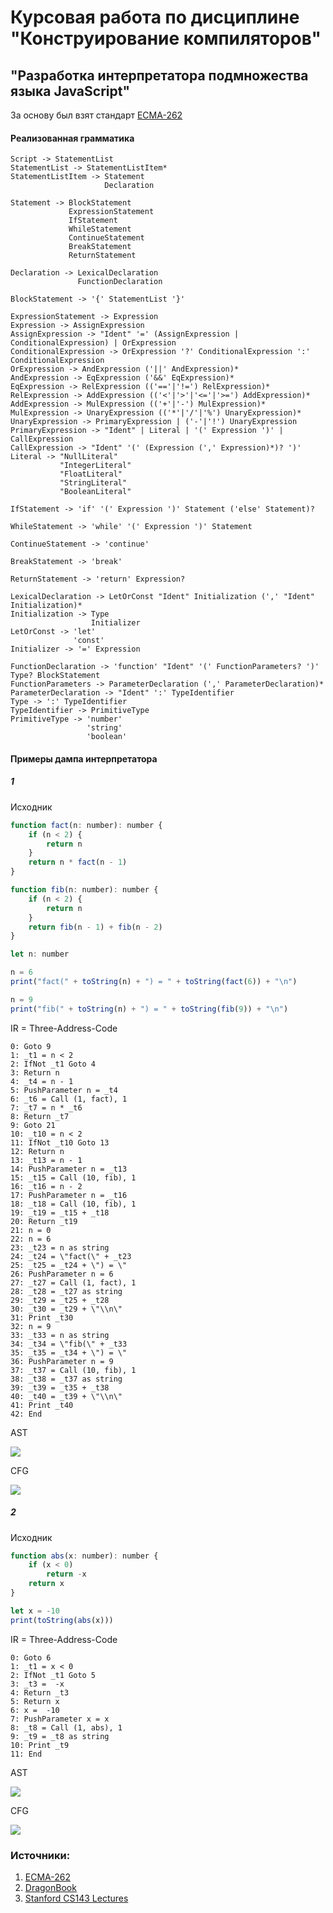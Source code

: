 # Курсовая работа по дисциплине "Конструирование компиляторов"

## "Разработка интерпретатора подмножества языка JavaScript"

За основу был взят стандарт [ECMA-262](https://www.ecma-international.org/publications-and-standards/standards/ecma-262/)

#### Реализованная грамматика

```
Script -> StatementList
StatementList -> StatementListItem*
StatementListItem -> Statement
                     Declaration
                     
Statement -> BlockStatement
             ExpressionStatement
             IfStatement
             WhileStatement
             ContinueStatement
             BreakStatement
             ReturnStatement
             
Declaration -> LexicalDeclaration
               FunctionDeclaration
               
BlockStatement -> '{' StatementList '}'

ExpressionStatement -> Expression
Expression -> AssignExpression
AssignExpression -> "Ident" '=' (AssignExpression | ConditionalExpression) | OrExpression
ConditionalExpression -> OrExpression '?' ConditionalExpression ':' ConditionalExpression
OrExpression -> AndExpression ('||' AndExpression)*
AndExpression -> EqExpression ('&&' EqExpression)*
EqExpression -> RelExpression (('=='|'!=') RelExpression)*
RelExpression -> AddExpression (('<'|'>'|'<='|'>=') AddExpression)*
AddExpression -> MulExpression (('+'|'-') MulExpression)*
MulExpression -> UnaryExpression (('*'|'/'|'%') UnaryExpression)*
UnaryExpression -> PrimaryExpression | ('-'|'!') UnaryExpression
PrimaryExpression -> "Ident" | Literal | '(' Expression ')' | CallExpression
CallExpression -> "Ident" '(' (Expression (',' Expression)*)? ')'
Literal -> "NullLiteral"
           "IntegerLiteral"
           "FloatLiteral"
           "StringLiteral"
           "BooleanLiteral"
                
IfStatement -> 'if' '(' Expression ')' Statement ('else' Statement)?

WhileStatement -> 'while' '(' Expression ')' Statement

ContinueStatement -> 'continue'

BreakStatement -> 'break'

ReturnStatement -> 'return' Expression?
                       
LexicalDeclaration -> LetOrConst "Ident" Initialization (',' "Ident" Initialization)*
Initialization -> Type
                  Initializer
LetOrConst -> 'let'
              'const'
Initializer -> '=' Expression

FunctionDeclaration -> 'function' "Ident" '(' FunctionParameters? ')' Type? BlockStatement
FunctionParameters -> ParameterDeclaration (',' ParameterDeclaration)*
ParameterDeclaration -> "Ident" ':' TypeIdentifier
Type -> ':' TypeIdentifier
TypeIdentifier -> PrimitiveType
PrimitiveType -> 'number'
                 'string'
                 'boolean'
```

#### Примеры дампа интерпретатора

##### 1
Исходник
```javascript
function fact(n: number): number {
    if (n < 2) {
        return n
    }
    return n * fact(n - 1)
}

function fib(n: number): number {
    if (n < 2) {
        return n
    }
    return fib(n - 1) + fib(n - 2)
}

let n: number

n = 6
print("fact(" + toString(n) + ") = " + toString(fact(6)) + "\n")

n = 9
print("fib(" + toString(n) + ") = " + toString(fib(9)) + "\n")
```
IR = Three-Address-Code
```
0: Goto 9
1: _t1 = n < 2
2: IfNot _t1 Goto 4
3: Return n
4: _t4 = n - 1
5: PushParameter n = _t4
6: _t6 = Call (1, fact), 1
7: _t7 = n * _t6
8: Return _t7
9: Goto 21
10: _t10 = n < 2
11: IfNot _t10 Goto 13
12: Return n
13: _t13 = n - 1
14: PushParameter n = _t13
15: _t15 = Call (10, fib), 1
16: _t16 = n - 2
17: PushParameter n = _t16
18: _t18 = Call (10, fib), 1
19: _t19 = _t15 + _t18
20: Return _t19
21: n = 0
22: n = 6
23: _t23 = n as string
24: _t24 = \"fact(\" + _t23
25: _t25 = _t24 + \") = \"
26: PushParameter n = 6
27: _t27 = Call (1, fact), 1
28: _t28 = _t27 as string
29: _t29 = _t25 + _t28
30: _t30 = _t29 + \"\\n\"
31: Print _t30
32: n = 9
33: _t33 = n as string
34: _t34 = \"fib(\" + _t33
35: _t35 = _t34 + \") = \"
36: PushParameter n = 9
37: _t37 = Call (10, fib), 1
38: _t38 = _t37 as string
39: _t39 = _t35 + _t38
40: _t40 = _t39 + \"\\n\"
41: Print _t40
42: End
```
AST

![](https://habrastorage.org/webt/jv/in/ab/jvinabkiybf76gtj3bshqujbzdu.png)

CFG

![](https://habrastorage.org/webt/ys/vv/ab/ysvvab9udcwxfcyymhj4g59bnko.png)

##### 2
Исходник
```javascript
function abs(x: number): number {
    if (x < 0)
        return -x
    return x
}

let x = -10
print(toString(abs(x)))
```
IR = Three-Address-Code
```
0: Goto 6
1: _t1 = x < 0
2: IfNot _t1 Goto 5
3: _t3 =  -x
4: Return _t3
5: Return x
6: x =  -10
7: PushParameter x = x
8: _t8 = Call (1, abs), 1
9: _t9 = _t8 as string
10: Print _t9
11: End
```
AST

![](https://habrastorage.org/webt/ju/zd/1h/juzd1hdtocyaa2_fgvl1kkkn9ko.png)

CFG

![](https://habrastorage.org/webt/8y/dx/ps/8ydxpstbdfunz-qkxgtom-qhdp0.png)

### Источники:

1. [ECMA-262](https://www.ecma-international.org/publications-and-standards/standards/ecma-262/)
2. [DragonBook](https://suif.stanford.edu/dragonbook/)
3. [Stanford CS143 Lectures](https://web.stanford.edu/class/archive/cs/cs143/cs143.1128/)